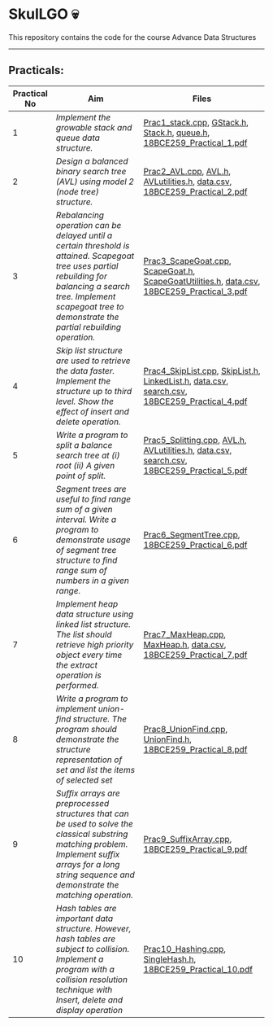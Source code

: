 # SkulLGO 💀

This repository contains the code for the course Advance Data Structures

---

## Practicals:


| Practical No | Aim              |Files      |
|--------------|------------------|-----------|
| 1 | _Implement the growable stack and queue data structure._ | [Prac1_stack.cpp](./Prac1_stack.cpp), [GStack.h](./GStack.h), [Stack.h](./Stack.h), [queue.h](./queue.h), [18BCE259_Practical_1.pdf](./18BCE259_Practical_1.pdf)|
| 2 | _Design a balanced binary search tree (AVL) using model 2 (node tree) structure._ | [Prac2_AVL.cpp](./Prac2_AVL.cpp), [AVL.h](./AVL.h), [AVLutilities.h](./AVLutilities.h), [data.csv](./data.csv), [18BCE259_Practical_2.pdf](./18BCE259_Practical_2.pdf) |
| 3 | _Rebalancing operation can be delayed until a certain threshold is attained. Scapegoat tree uses partial rebuilding for balancing a search tree. Implement scapegoat tree to demonstrate the partial rebuilding operation._ | [Prac3_ScapeGoat.cpp](./Prac3_ScapeGoat.cpp), [ScapeGoat.h](./ScapeGoat.h), [ScapeGoatUtilities.h](./ScapeGoatUtilities.h), [data.csv](./data.csv), [18BCE259_Practical_3.pdf](./18BCE259_Practical_3.pdf)  |
| 4 | _Skip list structure are used to retrieve the data faster. Implement the structure up to third level. Show the effect of insert and delete operation._ | [Prac4_SkipList.cpp](./Prac4_SkipList.cpp), [SkipList.h](./SkipList.h), [LinkedList.h](./LinkedList.h), [data.csv](./data.csv), [search.csv](./search.csv), [18BCE259_Practical_4.pdf](./18BCE259_Practical_4.pdf)  |
| 5 | _Write a program to split a balance search tree at (i) root (ii) A given point of split._ | [Prac5_Splitting.cpp](./Prac5_Splitting.cpp), [AVL.h](./AVL.h), [AVLutilities.h](./AVLutilities.h), [data.csv](./data.csv), [search.csv](./search.csv), [18BCE259_Practical_5.pdf](./18BCE259_Practical_5.pdf)  |
| 6 | _Segment trees are useful to find range sum of a given interval. Write a program to demonstrate usage of segment tree structure to find range sum of numbers in a given range._ | [Prac6_SegmentTree.cpp](./Prac6_SegmentTree.cpp), [18BCE259_Practical_6.pdf](./18BCE259_Practical_6.pdf) |
| 7 | _Implement heap data structure using linked list structure. The list should retrieve high priority object every time the extract operation is performed._ | [Prac7_MaxHeap.cpp](./Prac7_MaxHeap.cpp), [MaxHeap.h](./MaxHeap.h), [data.csv](./data.csv), [18BCE259_Practical_7.pdf](./18BCE259_Practical_7.pdf)  |
| 8 | _Write a program to implement union-find structure. The program should demonstrate the structure representation of set and list the items of selected set_ | [Prac8_UnionFind.cpp](./Prac8_UnionFind.cpp), [UnionFind.h](./UnionFind.h), [18BCE259_Practical_8.pdf](./18BCE259_Practical_8.pdf)  |
| 9 | _Suffix arrays are preprocessed structures that can be used to solve the classical substring matching problem. Implement suffix arrays for a long string sequence and demonstrate the matching operation._ | [Prac9_SuffixArray.cpp](./Prac9_SuffixArray.cpp), [18BCE259_Practical_9.pdf](./18BCE259_Practical_9.pdf)  |
| 10 | _Hash tables are important data structure. However, hash tables are subject to collision. Implement a program with a collision resolution technique with Insert, delete and display operation_ | [Prac10_Hashing.cpp](./Prac10_Hashing.cpp), [SingleHash.h](./SingleHash.h), [18BCE259_Practical_10.pdf](./18BCE259_Practical_10.pdf)  |
